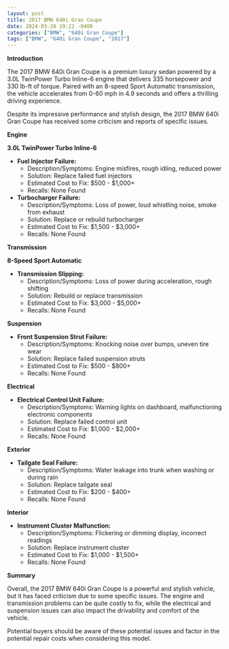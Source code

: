 ```yaml
---
layout: post
title: 2017 BMW 640i Gran Coupe
date: 2024-03-28 19:22 -0400
categories: ["BMW", "640i Gran Coupe"]
tags: ["BMW", "640i Gran Coupe", "2017"]
---
```

**Introduction**

The 2017 BMW 640i Gran Coupe is a premium luxury sedan powered by a 3.0L TwinPower Turbo Inline-6 engine that delivers 335 horsepower and 330 lb-ft of torque. Paired with an 8-speed Sport Automatic transmission, the vehicle accelerates from 0-60 mph in 4.9 seconds and offers a thrilling driving experience.

Despite its impressive performance and stylish design, the 2017 BMW 640i Gran Coupe has received some criticism and reports of specific issues.

**Engine**

**3.0L TwinPower Turbo Inline-6**

* **Fuel Injector Failure:**
  * Description/Symptoms: Engine misfires, rough idling, reduced power
  * Solution: Replace failed fuel injectors
  * Estimated Cost to Fix: $500 - $1,000+
  * Recalls: None Found
* **Turbocharger Failure:**
  * Description/Symptoms: Loss of power, loud whistling noise, smoke from exhaust
  * Solution: Replace or rebuild turbocharger
  * Estimated Cost to Fix: $1,500 - $3,000+
  * Recalls: None Found

**Transmission**

**8-Speed Sport Automatic**

* **Transmission Slipping:**
  * Description/Symptoms: Loss of power during acceleration, rough shifting
  * Solution: Rebuild or replace transmission
  * Estimated Cost to Fix: $3,000 - $5,000+
  * Recalls: None Found

**Suspension**

* **Front Suspension Strut Failure:**
  * Description/Symptoms: Knocking noise over bumps, uneven tire wear
  * Solution: Replace failed suspension struts
  * Estimated Cost to Fix: $500 - $800+
  * Recalls: None Found

**Electrical**

* **Electrical Control Unit Failure:**
  * Description/Symptoms: Warning lights on dashboard, malfunctioning electronic components
  * Solution: Replace failed control unit
  * Estimated Cost to Fix: $1,000 - $2,000+
  * Recalls: None Found

**Exterior**

* **Tailgate Seal Failure:**
  * Description/Symptoms: Water leakage into trunk when washing or during rain
  * Solution: Replace tailgate seal
  * Estimated Cost to Fix: $200 - $400+
  * Recalls: None Found

**Interior**

* **Instrument Cluster Malfunction:**
  * Description/Symptoms: Flickering or dimming display, incorrect readings
  * Solution: Replace instrument cluster
  * Estimated Cost to Fix: $1,000 - $1,500+
  * Recalls: None Found

**Summary**

Overall, the 2017 BMW 640i Gran Coupe is a powerful and stylish vehicle, but it has faced criticism due to some specific issues. The engine and transmission problems can be quite costly to fix, while the electrical and suspension issues can also impact the drivability and comfort of the vehicle.

Potential buyers should be aware of these potential issues and factor in the potential repair costs when considering this model.
